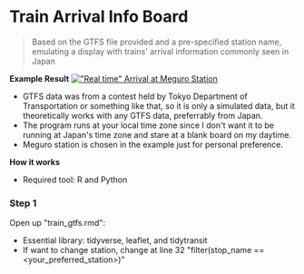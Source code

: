 # Train Arrival Info Board
> Based on the GTFS file provided and a pre-specified station name, emulating a display with trains' arrival information commonly seen in Japan

**Example Result**
[!["Real time" Arrival at Meguro Station](https://i.imgur.com/vrJh4Ok.png)]()

- GTFS data was from a contest held by Tokyo Department of Transportation or something like that, so it is only a simulated data, but it theoretically works with any GTFS data, preferrably from Japan.
- The program runs at your local time zone since I don't want it to be running at Japan's time zone and stare at a blank board on my daytime.
- Meguro station is chosen in the example just for personal preference.

**How it works**
- Required tool: R and Python
### Step 1
Open up "train_gtfs.rmd":
- Essential library: tidyverse, leaflet, and tidytransit
- If want to change station, change at line 32 "filter(stop_name == <your_preferred_station>)"
